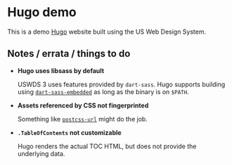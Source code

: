 # Hugo demo

This is a demo [Hugo](https://gohugo.io) website built using the US Web Design System.

## Notes / errata / things to do

- **Hugo uses libsass by default**

  USWDS 3 uses features provided by `dart-sass`. Hugo supports building using [`dart-sass-embedded`](https://github.com/sass/dart-sass-embedded) as long as the binary is on `$PATH`.

- **Assets referenced by CSS not fingerprinted**

  Something like [`postcss-url`](https://github.com/postcss/postcss-url) might do the job.

- **`.TableOfContents` not customizable**

  Hugo renders the actual TOC HTML, but does not provide the underlying data.
